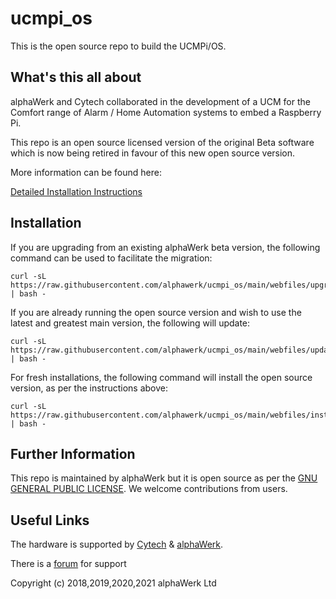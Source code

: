 # ucmpi_os

This is the open source repo to build the UCMPi/OS.

## What's this all about

alphaWerk and Cytech collaborated in the development of a UCM for the Comfort range of Alarm / Home Automation systems to embed a Raspberry Pi.

This repo is an open source licensed version of the original Beta software which is now being retired in favour of this new open source version.

More information can be found here:

[Detailed Installation Instructions](https://github.com/alphawerk/ucmpi_os/blob/main/docs/README.md)

## Installation

If you are upgrading from an existing alphaWerk beta version, the following command can be used to facilitate the migration: 
```
curl -sL https://raw.githubusercontent.com/alphawerk/ucmpi_os/main/webfiles/upgrade.sh | bash -
```

If you are already running the open source version and wish to use the latest and greatest main version, the following will update:
```
curl -sL https://raw.githubusercontent.com/alphawerk/ucmpi_os/main/webfiles/update.sh | bash -
```

For fresh installations, the following command will install the open source version, as per the instructions above:
```
curl -sL https://raw.githubusercontent.com/alphawerk/ucmpi_os/main/webfiles/install.sh | bash -
```

## Further Information ##

This repo is maintained by alphaWerk but it is open source as per the [GNU GENERAL PUBLIC LICENSE](https://github.com/alphawerk/ucmpi_os/blob/main/LICENSE). We welcome contributions from users.

## Useful Links ##

The hardware is supported by [Cytech](http://www.cytech.biz) & [alphaWerk](http://www.alphawerk.co.uk).

There is a [forum](http://www.comfortforums.com/forum138/) for support

Copyright (c)  2018,2019,2020,2021 alphaWerk Ltd
